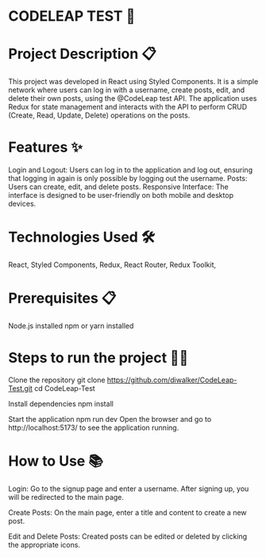 # CODELEAP TEST 🚀

# Project Description 📋
This project was developed in React using Styled Components. It is a simple network where users can log in with a username, create posts, edit, and delete their own posts, using the @CodeLeap test API. The application uses Redux for state management and interacts with the API to perform CRUD (Create, Read, Update, Delete) operations on the posts.

# Features ✨
Login and Logout: Users can log in to the application and log out, ensuring that logging in again is only possible by logging out the username.
Posts: Users can create, edit, and delete posts.
Responsive Interface: The interface is designed to be user-friendly on both mobile and desktop devices.

# Technologies Used 🛠️
React, 
Styled Components, 
Redux, 
React Router, 
Redux Toolkit, 

# Prerequisites 📋
Node.js installed
npm or yarn installed

# Steps to run the project 🏃‍♂️

Clone the repository
git clone https://github.com/diwalker/CodeLeap-Test.git
cd CodeLeap-Test

Install dependencies
npm install

Start the application
npm run dev
Open the browser and go to http://localhost:5173/ to see the application running.

# How to Use 📚
Login:
Go to the signup page and enter a username.
After signing up, you will be redirected to the main page.

Create Posts:
On the main page, enter a title and content to create a new post.

Edit and Delete Posts:
Created posts can be edited or deleted by clicking the appropriate icons.





